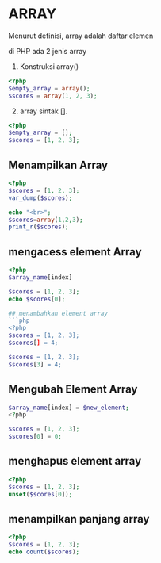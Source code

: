 # ARRAY
Menurut definisi, array adalah daftar elemen

di PHP ada 2 jenis array

1. Konstruksi array()
```php
<?php
$empty_array = array();
$scores = array(1, 2, 3);
```

2. array sintak [].
```php
<?php
$empty_array = [];
$scores = [1, 2, 3];
```

## Menampilkan Array
```php
<?php
$scores = [1, 2, 3];
var_dump($scores);

echo "<br>";
$scores=array(1,2,3);
print_r($scores);
```

## mengacess element Array 
```php
<?php
$array_name[index]

$scores = [1, 2, 3];
echo $scores[0];

## menambahkan element array
```php
<?php
$scores = [1, 2, 3];
$scores[] = 4;

$scores = [1, 2, 3];
$scores[3] = 4;
```
## Mengubah Element Array
```php
$array_name[index] = $new_element;
<?php

$scores = [1, 2, 3];
$scores[0] = 0;
```

## menghapus element array
```php
<?php
$scores = [1, 2, 3];
unset($scores[0]);
```

## menampilkan panjang array
```php
<?php
$scores = [1, 2, 3];
echo count($scores);
```


